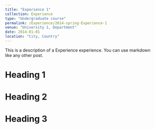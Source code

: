 ```yaml
---
title: "Experience 1"
collection: Experience
type: "Undergraduate course"
permalink: /Experience/2014-spring-Experience-1
venue: "University 1, Department"
date: 2014-01-01
location: "City, Country"
---
```


This is a description of a Experience experience. You can use markdown like any other post.

Heading 1
======

Heading 2
======

Heading 3
======